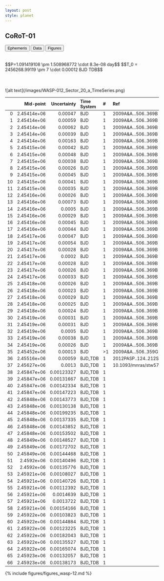 ```yaml
---
layout: post
style: planet
---
```

<script src="../js/planets.js"></script> 

## CoRoT-01

<!-- Tab links -->
<div class="tab">
  <button class="tablinks" onclick="openCity(event, 'Ephemeris')">Ephemeris</button>
  <button class="tablinks" onclick="openCity(event, 'Data')">Data</button>
  <button class="tablinks" onclick="openCity(event, 'Figures')">Figures</button>
</div>

<!-- Tab content -->
<div id="Ephemeris" class="tabcontent" markdown="1">
  <br/><br/>
  $$P=1.091419108 \pm 1.508968772 \cdot 8.3e-08 day$$
  $$T_0 = 2456268.99119 \pm 7 \cdot 0.00012 BJD TDB$$
  <br/><br/>
  <br/><br/>
  ![alt text](/images/WASP-012_Sector_20_a_TimeSeries.png)
</div>

<div id="Data" class="tabcontent" markdown="1">

|    |   Mid-point |   Uncertainty | Time System   | #   | Ref                  |
|---:|------------:|--------------:|:--------------|:----|:---------------------|
|  0 | 2.45414e+06 |    0.00047    | BJD           | 1   | 2009A&A...506..369B  |
|  1 | 2.45414e+06 |    0.00059    | BJD           | 1   | 2009A&A...506..369B  |
|  2 | 2.45414e+06 |    0.00062    | BJD           | 1   | 2009A&A...506..369B  |
|  3 | 2.45414e+06 |    0.00039    | BJD           | 1   | 2009A&A...506..369B  |
|  4 | 2.45414e+06 |    0.00163    | BJD           | 1   | 2009A&A...506..369B  |
|  5 | 2.45415e+06 |    0.00042    | BJD           | 1   | 2009A&A...506..369B  |
|  6 | 2.45415e+06 |    0.00048    | BJD           | 1   | 2009A&A...506..369B  |
|  7 | 2.45415e+06 |    0.00038    | BJD           | 1   | 2009A&A...506..369B  |
|  8 | 2.45415e+06 |    0.00026    | BJD           | 1   | 2009A&A...506..369B  |
|  9 | 2.45415e+06 |    0.00045    | BJD           | 1   | 2009A&A...506..369B  |
| 10 | 2.45415e+06 |    0.00041    | BJD           | 1   | 2009A&A...506..369B  |
| 11 | 2.45415e+06 |    0.00035    | BJD           | 1   | 2009A&A...506..369B  |
| 12 | 2.45416e+06 |    0.00026    | BJD           | 1   | 2009A&A...506..369B  |
| 13 | 2.45416e+06 |    0.00073    | BJD           | 1   | 2009A&A...506..369B  |
| 14 | 2.45416e+06 |    0.0005     | BJD           | 1   | 2009A&A...506..369B  |
| 15 | 2.45416e+06 |    0.00029    | BJD           | 1   | 2009A&A...506..369B  |
| 16 | 2.45416e+06 |    0.00045    | BJD           | 1   | 2009A&A...506..369B  |
| 17 | 2.45416e+06 |    0.00044    | BJD           | 1   | 2009A&A...506..369B  |
| 18 | 2.45417e+06 |    0.00047    | BJD           | 1   | 2009A&A...506..369B  |
| 19 | 2.45417e+06 |    0.00054    | BJD           | 1   | 2009A&A...506..369B  |
| 20 | 2.45417e+06 |    0.00028    | BJD           | 1   | 2009A&A...506..369B  |
| 21 | 2.45417e+06 |    0.0002     | BJD           | 1   | 2009A&A...506..369B  |
| 22 | 2.45417e+06 |    0.00028    | BJD           | 1   | 2009A&A...506..369B  |
| 23 | 2.45417e+06 |    0.00026    | BJD           | 1   | 2009A&A...506..369B  |
| 24 | 2.45417e+06 |    0.00033    | BJD           | 1   | 2009A&A...506..369B  |
| 25 | 2.45418e+06 |    0.00026    | BJD           | 1   | 2009A&A...506..369B  |
| 26 | 2.45418e+06 |    0.00023    | BJD           | 1   | 2009A&A...506..369B  |
| 27 | 2.45418e+06 |    0.00029    | BJD           | 1   | 2009A&A...506..369B  |
| 28 | 2.45418e+06 |    0.00025    | BJD           | 1   | 2009A&A...506..369B  |
| 29 | 2.45418e+06 |    0.00024    | BJD           | 1   | 2009A&A...506..369B  |
| 30 | 2.45419e+06 |    0.00031    | BJD           | 1   | 2009A&A...506..369B  |
| 31 | 2.45419e+06 |    0.00031    | BJD           | 1   | 2009A&A...506..369B  |
| 32 | 2.45419e+06 |    0.0005     | BJD           | 1   | 2009A&A...506..369B  |
| 33 | 2.45419e+06 |    0.00038    | BJD           | 1   | 2009A&A...506..369B  |
| 34 | 2.45419e+06 |    0.00026    | BJD           | 1   | 2009A&A...506..369B  |
| 35 | 2.45452e+06 |    0.00013    | BJD           | >1  | 2009A&A...506..359G  |
| 36 | 2.45516e+06 |    0.00059    | BJD_TDB       | 1   | 2012PASP..124..212S  |
| 37 | 2.45627e+06 |    0.0013     | BJD_TDB       | 1   | 10.1093/mnras/stw574 |
| 38 | 2.45847e+06 |    0.00123327 | BJD_TDB       | 1   |                      |
| 39 | 2.45847e+06 |    0.00131667 | BJD_TDB       | 1   |                      |
| 40 | 2.45847e+06 |    0.00142334 | BJD_TDB       | 1   |                      |
| 41 | 2.45847e+06 |    0.00147223 | BJD_TDB       | 1   |                      |
| 42 | 2.45848e+06 |    0.00143773 | BJD_TDB       | 1   |                      |
| 43 | 2.45848e+06 |    0.00130138 | BJD_TDB       | 1   |                      |
| 44 | 2.45848e+06 |    0.00199235 | BJD_TDB       | 1   |                      |
| 45 | 2.45848e+06 |    0.00137335 | BJD_TDB       | 1   |                      |
| 46 | 2.45848e+06 |    0.00143852 | BJD_TDB       | 1   |                      |
| 47 | 2.45848e+06 |    0.00153502 | BJD_TDB       | 1   |                      |
| 48 | 2.45849e+06 |    0.00148527 | BJD_TDB       | 1   |                      |
| 49 | 2.45849e+06 |    0.00172702 | BJD_TDB       | 1   |                      |
| 50 | 2.45849e+06 |    0.00144468 | BJD_TDB       | 1   |                      |
| 51 | 2.4592e+06  |    0.00140496 | BJD_TDB       | 1   |                      |
| 52 | 2.4592e+06  |    0.00135776 | BJD_TDB       | 1   |                      |
| 53 | 2.45921e+06 |    0.00108027 | BJD_TDB       | 1   |                      |
| 54 | 2.45921e+06 |    0.00140726 | BJD_TDB       | 1   |                      |
| 55 | 2.45921e+06 |    0.00112392 | BJD_TDB       | 1   |                      |
| 56 | 2.45921e+06 |    0.0014639  | BJD_TDB       | 1   |                      |
| 57 | 2.45921e+06 |    0.0013722  | BJD_TDB       | 1   |                      |
| 58 | 2.45921e+06 |    0.00154166 | BJD_TDB       | 1   |                      |
| 59 | 2.45922e+06 |    0.00103823 | BJD_TDB       | 1   |                      |
| 60 | 2.45922e+06 |    0.00144884 | BJD_TDB       | 1   |                      |
| 61 | 2.45922e+06 |    0.00123225 | BJD_TDB       | 1   |                      |
| 62 | 2.45922e+06 |    0.00182043 | BJD_TDB       | 1   |                      |
| 63 | 2.45922e+06 |    0.00135527 | BJD_TDB       | 1   |                      |
| 64 | 2.45922e+06 |    0.00165074 | BJD_TDB       | 1   |                      |
| 65 | 2.45923e+06 |    0.00132057 | BJD_TDB       | 1   |                      |
| 66 | 2.45923e+06 |    0.00138173 | BJD_TDB       | 1   |                      |

</div> 
 
<div id="Figures" class="tabcontent" markdown="1">
  {% include figures/figures_wasp-12.md %}
</div>


<script src="../js/tabs.js"></script> 
